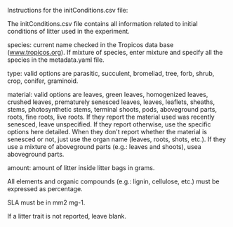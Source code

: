 Instructions for the initConditions.csv file:

The initConditions.csv file contains all information related to initial conditions of litter used in the experiment.

species: current name checked in the Tropicos data base (www.tropicos.org). If mixture of species, enter mixture and specify all the species in the metadata.yaml file.

type: valid options are parasitic, succulent, bromeliad, tree, forb, shrub, crop, conifer, graminoid.

material: valid options are leaves, green leaves, homogenized leaves, crushed leaves, prematurely senesced leaves, leaves, leaflets, sheaths, stems, photosynthetic stems, terminal shoots, pods, aboveground parts, roots, fine roots, live roots. If they report the material used was recently senesced, leave unspecified. If they report otherwise, use the specific options here detailed. When they don't report whether the material is senesced or not, just use the organ name (leaves, roots, shots, etc.). If they use a mixture of aboveground parts (e.g.: leaves and shoots), usea aboveground parts.

amount: amount of litter inside litter bags in grams.

All elements and organic compounds (e.g.: lignin, cellulose, etc.) must be expressed as percentage.

SLA must be in mm2 mg-1.

If a litter trait is not reported, leave blank.
